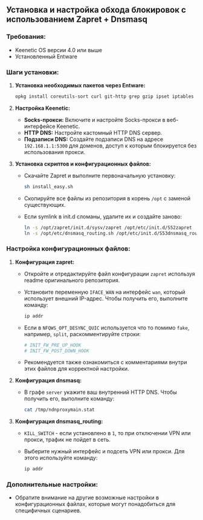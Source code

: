 ## Установка и настройка обхода блокировок с использованием Zapret + Dnsmasq

### Требования:
- Keenetic OS версии 4.0 или выше
- Установленный Entware

### Шаги установки:

1. **Установка необходимых пакетов через Entware:**

    ```bash
    opkg install coreutils-sort curl git-http grep gzip ipset iptables kmod_ndms xtables-addons_legacy dnsmasq
    ```

2. **Настройка Keenetic:**

    - **Socks-прокси:** Включите и настройте Socks-прокси в веб-интерфейсе Keenetic.
    - **HTTP DNS:** Настройте кастомный HTTP DNS сервер.
    - **Подзаписи DNS:** Создайте подзаписи DNS на адресе `192.168.1.1:5300` для доменов, доступ к которым блокируется без использования прокси.

3. **Установка скриптов и конфигурационных файлов:**

    - Скачайте Zapret и выполните первоначальную установку:

      ```bash
      sh install_easy.sh
      ```

    - Скопируйте все файлы из репозитория в корень `/opt` с заменой существующих.
    - Если symlink в init.d сломаны, удалите их и создайте заново:

      ```bash
      ln -s /opt/zapret/init.d/sysv/zapret /opt/etc/init.d/S52zapret
      ln -s /opt/etc/dnsmasq_routing.sh /opt/etc/init.d/S53dnsmasq_routing
      ```

### Настройка конфигурационных файлов:

1. **Конфигурация zapret:**

    - Откройте и отредактируйте файл конфигурации `zapret` используя readme оригинального репозитория.
    - Установите переменную `IFACE_WAN` на интерфейс `wan`, который использует внешний IP-адрес. Чтобы получить его, выполните команду:

      ```bash
      ip addr
      ```

    - Если в `NFQWS_OPT_DESYNC_QUIC` используется что то помимо `fake`, например, `split`, раскомментируйте строки:

      ```bash
      # INIT_FW_PRE_UP_HOOK
      # INIT_FW_POST_DOWN_HOOK
      ```

    - Рекомендуется также ознакомиться с комментариями внутри этих файлов для корректной настройки.

2. **Конфигурация dnsmasq:**

    - В графе `server` укажите ваш внутренний HTTP DNS. Чтобы получить его, выполните команду:

      ```bash
      cat /tmp/ndnproxymain.stat
      ```

3. **Конфигурация dnsmasq_routing:**

    - `KILL_SWITCH` - если установлено в `1`, то при отключении VPN или прокси, трафик не пойдет в сеть.

    - Выберите нужный интерфейс и подсеть VPN или прокси. Для этого используйте команду:

      ```bash
      ip addr
      ```

### Дополнительные настройки:

- Обратите внимание на другие возможные настройки в конфигурационных файлах, которые могут понадобиться для специфичных сценариев.
